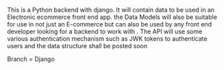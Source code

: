 This is a Python backend with django.
It will contain data to be used in an Electronic ecommerce front end app.
the Data Models will also be suitable for use in not just an E-commerce but can also be used by any front end developer looking for a backend to work with .
The API will use some various authentication mechanism such as JWK tokens to authenticate users and the data structure shall be posted soon

Branch = Django